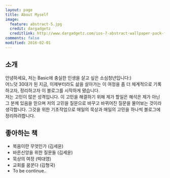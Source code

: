 ```yaml
---
layout: page
title: About Myself
image:
  feature: abstract-5.jpg
  credit: dargadgetz
  creditlink: http://www.dargadgetz.com/ios-7-abstract-wallpaper-pack-for-iphone-5-and-ipod-touch-retina/
comments: false
modified: 2016-02-01
---
```


## 소개
안녕하세요, 저는 Basic에 충실한 인생을 살고 싶은 소심청년입니다:)   
어느덧 30대가 된 지금, 이제부터라도 삶을 살아가는 이 여정을 좀 더 체계적으로 기록하고자, 정리하고자 이 블로그를 시작하게 됐습니다.   
저는 고민이 많은 성격입니다. 이 고민을 해결하기 위해 제가 할일은 해석은 제가 아닌 그 분께 있음을 믿으며 저의 고민을 질문으로 바꾸고 바뀌어진 질문을 물어보는 것이라 생각합니다.
그것을 위한 기초작업으로 매일의 묵상과 매일의 고민을 하나씩 블로그에 정리하려합니다.


## 좋아하는 책
- 복음이란 무엇인가 (김세윤)
- 바른신앙을 위한 질문들 (김세윤)
- 묵상의 여정 (박대영)
- 교회를 꿈꾼다 (김형국)
- To be continue..
